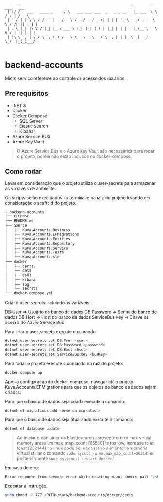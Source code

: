 ```
  _  __                     _                             _        __     ___   ___  
 | |/ /   ___   ____ _     / \   ___ ___ ___  _   _ _ __ | |_ ___  \ \   / / | / _ \ 
 | ' / | | \ \ / / _` |   / _ \ / __/ __/ _ \| | | | '_ \| __/ __|  \ \ / /| || | | |
 | . \ |_| |\ V / (_| |_ / ___ \ (_| (_| (_) | |_| | | | | |_\__ \   \ V / | || |_| |
 |_|\_\__,_| \_/ \__,_(_)_/   \_\___\___\___/ \__,_|_| |_|\__|___/    \_/  |_(_)___/ 
                                                           
```

# backend-accounts

Micro serviço referente ao controle de acesso dos usuários.

## Pre requisitos

- .NET 8
- Docker
- Docker Compose
  - SQL Server
  - Elastic Search
  - Kibana
- Azure Service BUS
- Azure Key Vault

> O Azure Service Bus e o Azure Key Vault são necessários para rodar o projeto, porém não estão inclusos no docker-compose.

## Como rodar

Levar em consideração que o projeto utiliza o user-secrets para armazenar as variáveis de ambiente.

Os scripts serão executados no terminal e na raiz do projeto levando em consideração o scaffold do projeto.

```bash
- backend-accounts
├── LICENSE
├── README.md
├── Source
│   ├── Kuva.Accounts.Business
│   ├── Kuva.Accounts.EFMigrations
│   ├── Kuva.Accounts.Entities
│   ├── Kuva.Accounts.Repository
│   ├── Kuva.Accounts.Service
│   ├── Kuva.Accounts.Tests
│   └── Kuva.Accounts.sln
├── docker
│   ├── certs
│   ├── data
│   ├── es01
│   ├── kibana
│   ├── log
│   └── secrets
└── docker-compose.yml
```

Criar o user-secrets incluindo as variáveis:

DB:User => Usuário do banco de dados
DB:Password => Senha do banco de dados
DB:Host => Host do banco de dados
ServiceBus:Key => Chave de acesso do Azure Service Bus

Para criar o user-secrets execute o comando:

```bash
dotnet user-secrets set DB:User <user>
dotnet user-secrets set DB:Password <password>
dotnet user-secrets set DB:Host <host>
dotnet user-secrets set ServiceBus:Key <busKey>
```

Para rodar o projeto execute o comando na raiz do projeto:

```bash
docker compose up
```

Apos a configuracao do docker-compose, navegar até o projeto Kuva.Accounts.EFMigrations para que os objetos de banco de dados sejam criados:

Para que o banco de dados seja criado execute o comando:

```bash
dotnet ef migrations add <nome da migration>
```

Para que o banco de dados seja atualizado execute o comando:

```bash
dotnet ef database update
```

> Ao iniciar o container do Elasticsearch apresente o erro max virtual memory areas vm.max_map_count [65530] is too low, increase to at least [262144] no linux pode ser necessário aumentar a memoria virtual utiliar o comando `sudo sysctl -w vm.max_map_count=262144` e posteriormente `sudo systemctl restart docker`.\

Em caso de erro:

```bash
Error response from daemon: error while creating mount source path '/<PATH>/Kuva/backend-accounts/docker/certs': chown /<PATH>/Kuva/backend-accounts/docker/certs: operation not permitted
```

Executar a instrução.

```bash
sudo chmod -R 777 <PATH>/Kuva/backend-accounts/docker/certs
```

